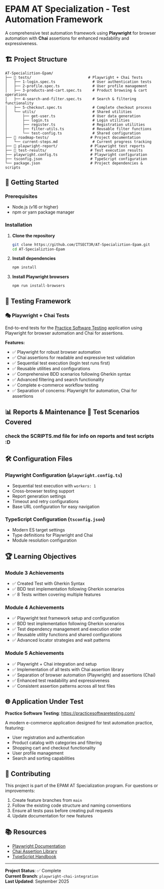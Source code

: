 # EPAM AT Specialization - Test Automation Framework

A comprehensive test automation framework using **Playwright** for browser automation with **Chai** assertions for enhanced readability and expressiveness.

## 🏗️ Project Structure

```
AT-Specializtion-Epam/
├── 📁 tests/                          # Playwright + Chai Tests
│   ├── 1-login.spec.ts                 # User authentication tests
│   ├── 2-profile.spec.ts               # User profile management
│   ├── 3-products-and-cart.spec.ts     # Product browsing & cart operations
│   ├── 4-search-and-filter.spec.ts     # Search & filtering functionality
│   ├── 5-checkout.spec.ts              # Complete checkout process
│   └── utils/                          # Shared utilities
│       ├── get-user.ts                 # User data generation
│       ├── login.ts                    # Login utilities
│       ├── register.ts                 # Registration utilities
│       ├── filter-utils.ts             # Reusable filter functions
│       └── test-config.ts              # Shared configuration
├── 📁 roadmap-tests/                   # Project documentation
│   └── current-steps.md                # Current progress tracking
├── 📁 playwright-report/               # Playwright test reports
├── 📁 test-results/                    # Test execution results
├── playwright.config.ts               # Playwright configuration
├── tsconfig.json                      # TypeScript configuration
└── package.json                       # Project dependencies & scripts
```

## 🚀 Getting Started

### Prerequisites

- Node.js (v16 or higher)
- npm or yarn package manager

### Installation

1. **Clone the repository**

   ```bash
   git clone https://github.com/ITSECT3R/AT-Specializtion-Epam.git
   cd AT-Specializtion-Epam
   ```

2. **Install dependencies**

   ```bash
   npm install
   ```

3. **Install Playwright browsers**
   ```bash
   npm run install-browsers
   ```

## 🧪 Testing Framework

### 🎭 Playwright + Chai Tests

End-to-end tests for the [Practice Software Testing](https://practicesoftwaretesting.com/) application using Playwright for browser automation and Chai for assertions.

**Features:**

- ✅ Playwright for robust browser automation
- ✅ Chai assertions for readable and expressive test validation
- ✅ Sequential test execution (login test runs first)
- ✅ Reusable utilities and configurations
- ✅ Comprehensive BDD scenarios following Gherkin syntax
- ✅ Advanced filtering and search functionality
- ✅ Complete e-commerce workflow testing
- ✅ Separation of concerns: Playwright for automation, Chai for assertions

## 📊 Reports & Maintenance 🎯 Test Scenarios Covered

### check the SCRIPTS.md file for info on reports and test scripts :D

## 🛠️ Configuration Files

### Playwright Configuration (`playwright.config.ts`)

- Sequential test execution with `workers: 1`
- Cross-browser testing support
- Report generation settings
- Timeout and retry configurations
- Base URL configuration for easy navigation

### TypeScript Configuration (`tsconfig.json`)

- Modern ES target settings
- Type definitions for Playwright and Chai
- Module resolution configuration

## 🏆 Learning Objectives

### Module 3 Achievements

- ✅ Created Test with Gherkin Syntax
- ✅ BDD test implementation following Gherkin scenarios
- ✅ 8 Tests written covering multiple features

### Module 4 Achievements

- ✅ Playwright test framework setup and configuration
- ✅ BDD test implementation following Gherkin scenarios
- ✅ Test dependency management and execution order
- ✅ Reusable utility functions and shared configurations
- ✅ Advanced locator strategies and wait patterns

### Module 5 Achievements

- ✅ Playwright + Chai integration and setup
- ✅ Implementation of all tests with Chai assertion library
- ✅ Separation of browser automation (Playwright) and assertions (Chai)
- ✅ Enhanced test readability and expressiveness
- ✅ Consistent assertion patterns across all test files

## 🌐 Application Under Test

**Practice Software Testing**: https://practicesoftwaretesting.com/

A modern e-commerce application designed for test automation practice, featuring:

- User registration and authentication
- Product catalog with categories and filtering
- Shopping cart and checkout functionality
- User profile management
- Search and sorting capabilities

## 🤝 Contributing

This project is part of the EPAM AT Specialization program. For questions or improvements:

1. Create feature branches from `main`
2. Follow the existing code structure and naming conventions
3. Ensure all tests pass before creating pull requests
4. Update documentation for new features

## 📚 Resources

- [Playwright Documentation](https://playwright.dev/)
- [Chai Assertion Library](https://www.chaijs.com/)
- [TypeScript Handbook](https://www.typescriptlang.org/docs/)

---

**Project Status**: ✅ Complete  
**Current Branch**: `playwright-chai-integration`  
**Last Updated**: September 2025
